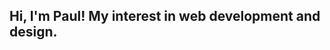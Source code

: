 ## Hi, I'm Paul! My interest in web development and design. 

<!--

- 🔭 I’m currently working on ...
No, I'm still university student.

- 🌱 I’m currently learning ...OOP(JAVA)

- 🤔 I’m looking for help with ...Chatgpt

- 💬 Ask me about ...

- 📫 How to reach me: ...Email(jay920731@gmail.com)

-->
